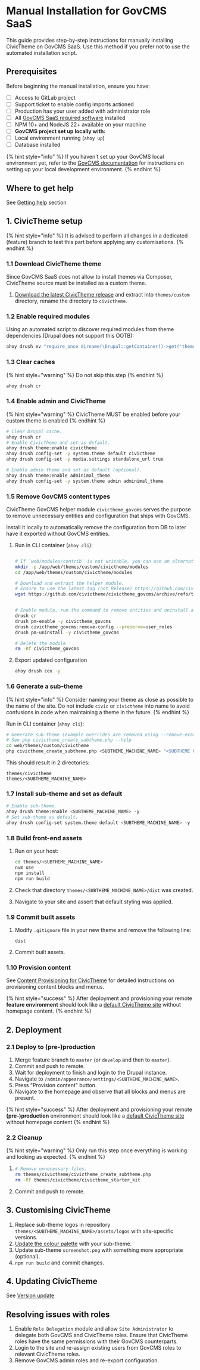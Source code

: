 # Manual Installation for GovCMS SaaS

This guide provides step-by-step instructions for manually installing CivicTheme on GovCMS SaaS. Use this method if you prefer not to use the automated installation script.

## Prerequisites

Before beginning the manual installation, ensure you have:

* [ ] Access to GitLab project
* [ ] Support ticket to enable config imports actioned
* [ ] Production has your user added with administrator role
* [ ] All [GovCMS SaaS required software](https://github.com/govCMS/GovCMS/wiki/1.1-Local-setup#dependencies) installed
* [ ] NPM 10+ and NodeJS 22+ available on your machine
* [ ] **GovCMS project set up locally with:**
* [ ] Local environment running (`ahoy up`)
* [ ] Database installed

{% hint style="info" %}
If you haven't set up your GovCMS local environment yet, refer to the [GovCMS documentation](https://github.com/govCMS/GovCMS/wiki/1.1-Local-setup) for instructions on setting up your local development environment.
{% endhint %}

## Where to get help

See [Getting help](../getting-started/getting-help) section

## 1. CivicTheme setup

{% hint style="info" %}
It is advised to perform all changes in a dedicated (feature) branch to test this part before applying any customisations.
{% endhint %}

### 1.1 Download CivicTheme theme

Since GovCMS SaaS does not allow to install themes via Composer, CivicTheme source must be installed as a custom theme.

1. [Download the latest CivicTheme release](https://www.drupal.org/project/civictheme/releases) and extract into `themes/custom` directory, rename the directory to `civictheme`.

### 1.2 Enable required modules

Using an automated script to discover required modules from theme dependencies (Drupal does not support this OOTB):

```sh
ahoy drush ev "require_once dirname(\Drupal::getContainer()->get('theme_handler')->rebuildThemeData()['civictheme']->getPathname()) . '/theme-settings.provision.inc'; civictheme_enable_modules();"
```

### 1.3 Clear caches

{% hint style="warning" %}
Do not skip this step
{% endhint %}

```sh
ahoy drush cr
```

### 1.4 Enable admin and CivicTheme

{% hint style="warning" %}
CivicTheme MUST be enabled before your custom theme is enabled
{% endhint %}

```bash
# Clear Drupal cache.
ahoy drush cr
# Enable CivicTheme and set as default.
ahoy drush theme:enable civictheme
ahoy drush config-set -y system.theme default civictheme
ahoy drush config-set -y media.settings standalone_url true

# Enable admin theme and set as default (optional).
ahoy drush theme:enable adminimal_theme
ahoy drush config-set -y system.theme admin adminimal_theme
```

### 1.5 Remove GovCMS content types

CivicTheme GovCMS helper module `civictheme_govcms` serves the purpose to remove unnecessary entities and configuration that ships with GovCMS.

Install it locally to automatically remove the configuration from DB to later have it exported without GovCMS entities.

1.  Run in CLI container (`ahoy cli`):

    ```sh
    
    # If `web/modules/contrib` is not writable, you can use an alternative directory `web/themes/custom/civictheme` etc.
    mkdir -p /app/web/themes/custom/civictheme/modules
    cd /app/web/themes/custom/civictheme/modules

    # Download and extract the helper module.
    # Ensure to use the latest tag (not Release) https://github.com/civictheme/civictheme_govcms/tags
    wget https://github.com/civictheme/civictheme_govcms/archive/refs/tags/<latest-tag>.tar.gz && tar -xvf <latest-tag>.tar.gz && rm <latest-tag>.tar.gz && mv civictheme_govcms-<latest-tag> civictheme_govcms

    
    # Enable module, run the command to remove entities and uninstall a module.
    drush cr
    drush pm-enable -y civictheme_govcms
    drush civictheme_govcms:remove-config --preserve=user_roles
    drush pm-uninstall -y civictheme_govcms

    # Delete the module
    rm -Rf civictheme_govcms
    ```
2.  Export updated configuration

    ```sh
    ahoy drush cex -y
    ```

### 1.6 Generate a sub-theme

{% hint style="info" %}
Consider naming your theme as close as possible to the name of the site. Do not include `civic` or `civictheme` into name to avoid confusions in code when maintaining a theme in the future.
{% endhint %}

Run in CLI container (`ahoy cli`):

```sh
# Generate sub-theme (example overrides are removed using --remove-examples flag). 
# See php civictheme_create_subtheme.php --help
cd web/themes/custom/civictheme
php civictheme_create_subtheme.php <SUBTHEME_MACHINE_NAME> "<SUBTHEME HUMAN NAME>" "<SUBTHEME HUMAN DESCRIPTION>" ../<SUBTHEME_MACHINE_NAME> --remove-examples
```

This should result in 2 directories:

```
themes/civictheme
themes/<SUBTHEME_MACHINE_NAME>
```

### 1.7 Install sub-theme and set as default

```sh
# Enable sub-theme.
ahoy drush theme:enable <SUBTHEME_MACHINE_NAME> -y
# Set sub-theme as default.
ahoy drush config-set system.theme default <SUBTHEME_MACHINE_NAME> -y
```

### 1.8 Build front-end assets

1.  Run on your host:

    ```sh
    cd themes/<SUBTHEME_MACHINE_NAME>
    nvm use
    npm install
    npm run build
    ```
2. Check that directory `themes/<SUBTHEME_MACHINE_NAME>/dist` was created.
3. Navigate to your site and assert that default styling was applied.

### 1.9 Commit built assets

1.  Modify `.gitignore` file in your new theme and remove the following line:

    ```
    dist
    ```
2. Commit built assets.

### 1.10 Provision content

See [Content Provisioning for CivicTheme](govcms-content-provisioning) for detailed instructions on provisioning content blocks and menus.

{% hint style="success" %}
After deployment and provisioning your remote **feature environment** should look like a [default CivicTheme site](https://default.civictheme.io/) without homepage content.
{% endhint %}

## 2. Deployment

### 2.1 Deploy to (pre-)production

1. Merge feature branch to `master` (or `develop` and then to `master`).
2. Commit and push to remote.
3. Wait for deployment to finish and login to the Drupal instance.
4. Navigate to `/admin/appearance/settings/<SUBTHEME_MACHINE_NAME>`.
5. Press "Provision content" button.
6. Navigate to the homepage and observe that all blocks and menus are present.

{% hint style="success" %}
After deployment and provisioning your remote **(pre-)production** environment should look like a [default CivicTheme](https://default.civictheme.io/)[ site](https://default.civictheme.io/) without homepage content
{% endhint %}

### 2.2 Cleanup

{% hint style="warning" %}
Only run this step once everything is working and looking as expected.
{% endhint %}

1. ```sh
   # Remove unnecessary files.
   rm themes/civictheme/civictheme_create_subtheme.php
   rm -Rf themes/civictheme/civictheme_starter_kit
   ```
2. Commit and push to remote.

## 3. Customising CivicTheme

1. Replace sub-theme logos in repository `themes/<SUBTHEME_MACHINE_NAME>/assets/logos` with site-specific versions.
2. [Update the colour palette](../../content-authoring/site-wide-configuration/colours) with your sub-theme.
3. Update sub-theme `screenshot.png` with something more appropriate (optional).
4. `npm run build` and commit changes.

## 4. Updating CivicTheme

See [Version update](/development/drupal-theme/updating-civitheme-govcms-sass)

## Resolving issues with roles

1. Enable `Role Delegation` module and allow `Site Administrator` to delegate both GovCMS and CivicTheme roles. Ensure that CivicTheme roles have the same permissions with their GovCMS counterparts.
2. Login to the site and re-assign existing users from GovCMS roles to relevant CivicTheme roles.
3. Remove GovCMS admin roles and re-export configuration.
